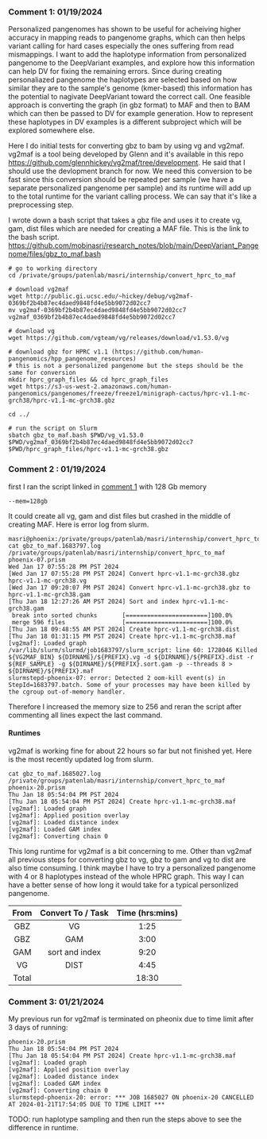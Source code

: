 ### Comment 1: 01/19/2024
Personalized pangenomes has shown to be useful for acheiving higher accuracy in mapping reads to pangenome graphs, which can then helps variant calling for 
hard cases especially the ones suffering from read mismappings. I want to add the haplotype information from personalized pangenome to the DeepVariant examples, and
explore how this information can help DV for fixing the remaining errors. Since during creating personaliazed pangenome the haplotypes are selected based on how
similar they are to the sample's genome (kmer-based) this information has the potential to nagivate DeepVariant toward the correct call.
One feasible approach is converting the graph (in gbz format) to MAF and then to BAM which can then be passed to DV for example generation. How 
to represent these haplotypes in DV examples is a different subproject which will be explored somewhere else. 

Here I do initial tests for converting gbz to bam by using vg and vg2maf. vg2maf is a tool being developed by Glenn and it's available in this repo https://github.com/glennhickey/vg2maf/tree/development.
He said that I should use the devlopment branch for now. We need this conversion to be fast since this conversion should be repeated per sample (we have a 
separate personalized pangenome per sample) and its runtime will add up to the total runtime for the variant calling process. We can say that it's 
like a preprocessing step.

I wrote down a bash script that takes a gbz file and uses it to create vg, gam, dist files which are needed for creating a MAF file. This is the link to the bash script.
https://github.com/mobinasri/research_notes/blob/main/DeepVariant_Pangenome/files/gbz_to_maf.bash

```
# go to working directory
cd /private/groups/patenlab/masri/internship/convert_hprc_to_maf

# download vg2maf
wget http://public.gi.ucsc.edu/~hickey/debug/vg2maf-0369bf2b4b87ec4daed9848fd4e5bb9072d02cc7
mv vg2maf-0369bf2b4b87ec4daed9848fd4e5bb9072d02cc7 vg2maf_0369bf2b4b87ec4daed9848fd4e5bb9072d02cc7

# download vg
wget https://github.com/vgteam/vg/releases/download/v1.53.0/vg

# download gbz for HPRC v1.1 (https://github.com/human-pangenomics/hpp_pangenome_resources)
# this is not a personalized pangenome but the steps should be the same for conversion
mkdir hprc_graph_files && cd hprc_graph_files
wget https://s3-us-west-2.amazonaws.com/human-pangenomics/pangenomes/freeze/freeze1/minigraph-cactus/hprc-v1.1-mc-grch38/hprc-v1.1-mc-grch38.gbz

cd ../

# run the script on Slurm
sbatch gbz_to_maf.bash $PWD/vg_v1.53.0 $PWD/vg2maf_0369bf2b4b87ec4daed9848fd4e5bb9072d02cc7 $PWD/hprc_graph_files/hprc-v1.1-mc-grch38.gbz

```

### Comment 2 : 01/19/2024

first I ran the script linked in [comment 1](https://github.com/mobinasri/research_notes/blob/main/DeepVariant_Pangenome/Explore_vg2maf_for_creating_a_pangenome_bam_file_for_DV.md#comment-1-01192024) with 128 Gb memory
```
--mem=128gb
```
It could create all vg, gam and dist files but crashed in the middle of creating MAF. Here is error log from slurm.
```
masri@phoenix:/private/groups/patenlab/masri/internship/convert_hprc_to_maf$ cat gbz_to_maf.1683797.log
/private/groups/patenlab/masri/internship/convert_hprc_to_maf
phoenix-07.prism
Wed Jan 17 07:55:28 PM PST 2024
[Wed Jan 17 07:55:28 PM PST 2024] Convert hprc-v1.1-mc-grch38.gbz hprc-v1.1-mc-grch38.vg
[Wed Jan 17 09:20:07 PM PST 2024] Convert hprc-v1.1-mc-grch38.gbz to hprc-v1.1-mc-grch38.gam
[Thu Jan 18 12:27:26 AM PST 2024] Sort and index hprc-v1.1-mc-grch38.gam
 break into sorted chunks       [=======================]100.0%
 merge 596 files                [=======================]100.0%
[Thu Jan 18 09:48:55 AM PST 2024] Create hprc-v1.1-mc-grch38.dist
[Thu Jan 18 01:31:15 PM PST 2024] Create hprc-v1.1-mc-grch38.maf
[vg2maf]: Loaded graph
/var/lib/slurm/slurmd/job1683797/slurm_script: line 60: 1728046 Killed                  ${VG2MAF_BIN} ${DIRNAME}/${PREFIX}.vg -d ${DIRNAME}/${PREFIX}.dist -r ${REF_SAMPLE} -g ${DIRNAME}/${PREFIX}.sort.gam -p --threads 8 > ${DIRNAME}/${PREFIX}.maf
slurmstepd-phoenix-07: error: Detected 2 oom-kill event(s) in StepId=1683797.batch. Some of your processes may have been killed by the cgroup out-of-memory handler.
```

Therefore I increased the memory size to 256 and reran the script after commenting all lines expect the last command. 

#### Runtimes
vg2maf is working fine for about 22 hours so far but not finished yet. Here is the most recently updated log from slurm.
```
cat gbz_to_maf.1685027.log
/private/groups/patenlab/masri/internship/convert_hprc_to_maf
phoenix-20.prism
Thu Jan 18 05:54:04 PM PST 2024
[Thu Jan 18 05:54:04 PM PST 2024] Create hprc-v1.1-mc-grch38.maf
[vg2maf]: Loaded graph
[vg2maf]: Applied position overlay
[vg2maf]: Loaded distance index
[vg2maf]: Loaded GAM index
[vg2maf]: Converting chain 0
```
This long runtime for vg2maf is a bit concerning to me. Other than vg2maf all previous steps for converting gbz to vg, gbz to gam and vg to dist are also time consuming. I think maybe I have to try a personalized pangenome with 4 or 8 haplotypes instead of the whole HPRC graph. This way I can have a better sense of how long it would take for a typical personlized pangenome.

| From | Convert To / Task    | Time (hrs:mins)    |
| :---:   | :---: | :---: |
| GBZ | VG   | 1:25   |
| GBZ | GAM   | 3:00   |
| GAM | sort and index   | 9:20  |
| VG | DIST   | 4:45   |
| Total |    | 18:30  |


### Comment 3: 01/21/2024

My previous run for vg2maf is terminated on pheonix due to time limit after 3 days of running:

```
phoenix-20.prism
Thu Jan 18 05:54:04 PM PST 2024
[Thu Jan 18 05:54:04 PM PST 2024] Create hprc-v1.1-mc-grch38.maf
[vg2maf]: Loaded graph
[vg2maf]: Applied position overlay
[vg2maf]: Loaded distance index
[vg2maf]: Loaded GAM index
[vg2maf]: Converting chain 0
slurmstepd-phoenix-20: error: *** JOB 1685027 ON phoenix-20 CANCELLED AT 2024-01-21T17:54:05 DUE TO TIME LIMIT ***
```

TODO: run haplotype sampling and then run the steps above to see the difference in runtime.
